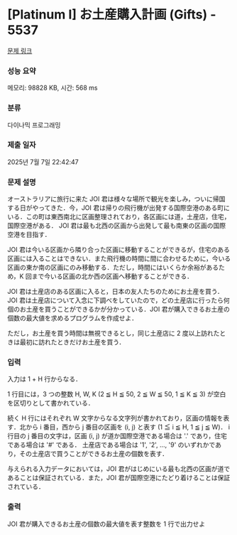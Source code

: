 # [Platinum I] お土産購入計画 (Gifts) - 5537 

[문제 링크](https://www.acmicpc.net/problem/5537) 

### 성능 요약

메모리: 98828 KB, 시간: 568 ms

### 분류

다이나믹 프로그래밍

### 제출 일자

2025년 7월 7일 22:42:47

### 문제 설명

<p>オーストラリアに旅行に来た JOI 君は様々な場所で観光を楽しみ，ついに帰国する日がやってきた．今，JOI 君は帰りの飛行機が出発する国際空港のある町にいる．この町は東西南北に区画整理されており，各区画には道，土産店，住宅，国際空港がある． JOI 君は最も北西の区画から出発して最も南東の区画の国際空港を目指す．</p>

<p>JOI 君は今いる区画から隣り合った区画に移動することができるが，住宅のある区画には入ることはできない．また飛行機の時間に間に合わせるために，今いる区画の東か南の区画にのみ移動する．ただし，時間にはいくらか余裕があるため，K 回まで今いる区画の北か西の区画へ移動することができる．</p>

<p>JOI 君は土産店のある区画に入ると，日本の友人たちのためにお土産を買う．JOI 君は土産店について入念に下調べをしていたので，どの土産店に行ったら何個のお土産を買うことができるかが分かっている．JOI 君が購入できるお土産の個数の最大値を求めるプログラムを作成せよ．</p>

<p>ただし，お土産を買う時間は無視できるとし，同じ土産店に 2 度以上訪れたときは最初に訪れたときだけお土産を買う．</p>

### 입력 

 <p>入力は 1 + H 行からなる．</p>

<p>1 行目には，3 つの整数 H, W, K (2 ≦ H ≦ 50, 2 ≦ W ≦ 50, 1 ≦ K ≦ 3) が空白を区切りとして書かれている．</p>

<p>続く H 行にはそれぞれ W 文字からなる文字列が書かれており，区画の情報を表す．北から i 番目，西から j 番目の区画を (i, j) と表す (1 ≦ i ≦ H, 1 ≦ j ≦ W)． i 行目の j 番目の文字は，区画 (i, j) が道か国際空港である場合は '.' であり，住宅である場合は '#' である． 土産店である場合は '1', '2', ..., '9' のいずれかであり，その土産店で買うことができるお土産の個数を表す．</p>

<p>与えられる入力データにおいては，JOI 君がはじめにいる最も北西の区画が道であることは保証されている．また，JOI 君が国際空港にたどり着けることは保証されている．</p>

### 출력 

 <p>JOI 君が購入できるお土産の個数の最大値を表す整数を 1 行で出力せよ</p>

